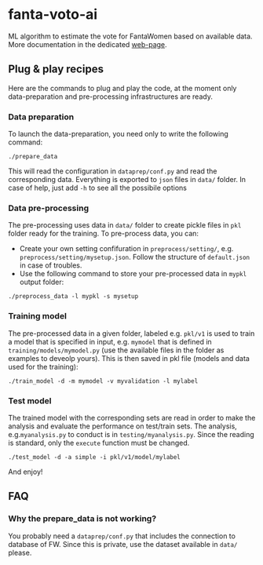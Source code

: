 # fanta-voto-ai
ML algorithm to estimate the vote for FantaWomen based on available data. More documentation in the dedicated [web-page](https://paolosabatini.github.io/fanta-voto-ai/).

## Plug & play recipes

Here are the commands to plug and play the code, at the moment only data-preparation and pre-processing infrastructures are ready.

### Data preparation

To launch the data-preparation, you need only to write the following command:

```
./prepare_data
```

This will read the configuration in `dataprep/conf.py` and read the corresponding data. Everything is exported to `json` files in `data/` folder. In case of help, just add `-h` to see all the possibile options

### Data pre-processing

The pre-processing uses data in `data/` folder to create pickle files in `pkl` folder ready for the training. To pre-process data, you can:
- Create your own setting confifuration in `preprocess/setting/`, e.g. `preprocess/setting/mysetup.json`. Follow the structure of `default.json` in case of troubles.
- Use the following command to store your pre-processed data in `mypkl` output folder:
```
./preprocess_data -l mypkl -s mysetup
```
### Training model

The pre-processed data in a given folder, labeled e.g. `pkl/v1` is used to train a model that is specified in input, e.g. `mymodel` that is defined in `training/models/mymodel.py` (use the available files in the folder as examples to deveolp yours). This is then saved in pkl file (models and data used for the training):

```
./train_model -d -m mymodel -v myvalidation -l mylabel
```

### Test model
The trained model with the corresponding sets are read in order to make the analysis and evaluate the performance on test/train sets. The analysis, e.g.`myanalysis.py` to conduct is in `testing/myanalysis.py`. Since the reading is standard, only the `execute` function must be changed.

```
./test_model -d -a simple -i pkl/v1/model/mylabel
```


And enjoy!

## FAQ

### Why the prepare_data is not working?
You probably need a `dataprep/conf.py` that includes the connection to database of FW. Since this is private, use the dataset available in `data/` please.

